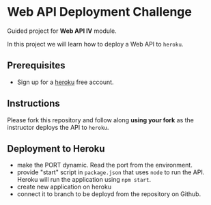 # Web API Deployment Challenge

Guided project for **Web API IV** module.

In this project we will learn how to deploy a Web API to `heroku`.

## Prerequisites

- Sign up for a [heroku](https://www.heroku.com/) free account.

## Instructions

Please fork this repository and follow along **using your fork** as the instructor deploys the API to `heroku`.

## Deployment to Heroku

- make the PORT dynamic. Read the port from the environment.
- provide "start" script in `package.json` that uses `node` to run the API. Heroku will run the application using `npm start`.
- create new application on heroku
- connect it to branch to be deployd from the repository on Github.
